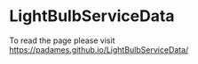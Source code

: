 # LightBulbServiceData

To read the page please visit https://padames.github.io/LightBulbServiceData/
